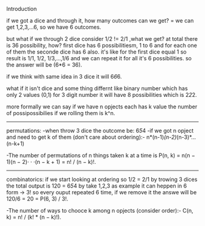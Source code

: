 Introduction

if we got a dice and through it, how many outcomes can we get?
= we can get 1,2,3,...6, so we have 6 outcomes.

but what if we through 2 dice consider 1/2 != 2/1 ,what we get?
at total there is 36 possibility, how?
first dice has 6 possibilitiesm, 1 to 6 and for each one of them the seconde dice has 6 also.
it's like for the first dice equal 1 so result is 1/1, 1/2, 1/3,...,1/6 and we can repeat it for all it's 6 possibilities.
so the answer will be (6*6 = 36).

if we think with same idea in 3 dice it will 6*6*6.

what if it isn't dice and some thing differnt like binary number which has only 2 values (0,1)
for 3 digit number it will have 8 possibilities which is 2*2*2.

more formally we can say if we have n opjects each has k value the number of possipossibilies if we rolling them is k^n.

---

permutations:
-when throw 3 dice the outcome be: 6*5*4
-if we got n opject and need to get k of them (don't care about ordering):-
n*(n-1)*(n-2)*(n-3)*...(n-k+1)

-The number of permutations of n things taken k at a time is
P(n, k) = n(n − 1)(n − 2)· · ·(n − k + 1) = n! / (n − k)!.

----

combinatorics:
if we start looking at ordering so 1/2 = 2/1
by trowing 3 dices the total output is 120 = 6*5*4
by take 1,2,3 as example it can heppen in 6 form -> 3! so every ouput repeated 6 time, if we remove it
the answe will be 120/6 = 20 = P(6, 3) / 3!. 

-The number of ways to chooce k among n opjects (consider order):-
C(n, k) = n! / (k! * (n − k)!).

